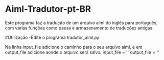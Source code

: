 # Aiml-Tradutor-pt-BR
Este programa faz a tradução de um arquivo aiml do inglês para português, com várias funções como pausa e armazenamento de traduções antigas.

#Utilização
-Edite o programa tradutor_aiml.py

Na linha input_file adicione o caminho para o seu arquivo aiml, e em output_file adicione aonde o arquivo será salvo.
input_file = ''
output_file = ''